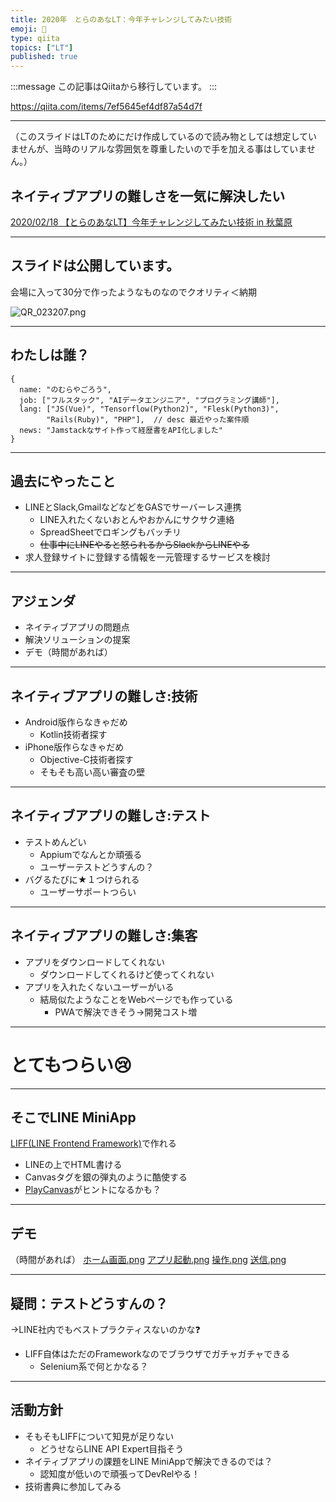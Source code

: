 ```yaml
---
title: 2020年　とらのあなLT：今年チャレンジしてみたい技術
emoji: 📝
type: qiita
topics: ["LT"]
published: true
---
```


:::message
この記事はQiitaから移行しています。
:::

https://qiita.com/items/7ef5645ef4df87a54d7f

---

（このスライドはLTのためにだけ作成しているので読み物としては想定していませんが、当時のリアルな雰囲気を尊重したいので手を加える事はしていません。）

## ネイティブアプリの難しさを一気に解決したい
[2020/02/18 【とらのあなLT】今年チャレンジしてみたい技術 in 秋葉原](https://yumenosora.connpass.com/event/164204/)

---

## スライドは公開しています。
会場に入って30分で作ったようなものなのでクオリティ＜納期

![QR_023207.png](https://qiita-image-store.s3.ap-northeast-1.amazonaws.com/0/122800/68120c51-56ef-af8d-98bd-d53ca23d40e8.png)

---

## わたしは誰？
```
{
  name: "のむらやごろう",
  job: ["フルスタック", "AIデータエンジニア", "プログラミング講師"],
  lang: ["JS(Vue)", "Tensorflow(Python2)", "Flesk(Python3)",
        "Rails(Ruby)", "PHP"],  // desc 最近やった案件順
  news: "Jamstackなサイト作って経歴書をAPI化しました"
}
```

---

## 過去にやったこと
- LINEとSlack,GmailなどなどをGASでサーバーレス連携
  - LINE入れたくないおとんやおかんにサクサク連絡
  - SpreadSheetでロギングもバッチリ
  - <s>仕事中にLINEやると怒られるからSlackからLINEやる</s>
- 求人登録サイトに登録する情報を一元管理するサービスを検討

---

## アジェンダ
- ネイティブアプリの問題点
- 解決ソリューションの提案
- デモ（時間があれば）

---

## ネイティブアプリの難しさ:技術
- Android版作らなきゃだめ
  - Kotlin技術者探す
- iPhone版作らなきゃだめ
  - Objective-C技術者探す
  - そもそも高い高い審査の壁

---

## ネイティブアプリの難しさ:テスト
- テストめんどい
  - Appiumでなんとか頑張る
  - ユーザーテストどうすんの？
- バグるたびに★１つけられる
  - ユーザーサポートつらい

---

## ネイティブアプリの難しさ:集客
- アプリをダウンロードしてくれない
  - ダウンロードしてくれるけど使ってくれない
- アプリを入れたくないユーザーがいる
  - 結局似たようなことをWebページでも作っている
    - PWAで解決できそう→開発コスト増

---

# とてもつらい:cry: 

---

## そこでLINE MiniApp
[LIFF(LINE Frontend Framework)](https://developers.line.biz/ja/docs/liff/overview/)で作れる
- LINEの上でHTML書ける
- Canvasタグを銀の弾丸のように酷使する
- [PlayCanvas](https://playcanvas.jp/)がヒントになるかも？

---

## デモ
（時間があれば）
[ホーム画面.png](https://qiita-image-store.s3.ap-northeast-1.amazonaws.com/0/122800/593f9fc9-20d2-b7c7-ee61-d4b868f8dc40.png)
[アプリ起動.png](https://qiita-image-store.s3.ap-northeast-1.amazonaws.com/0/122800/b28a0dd7-9a37-43ba-cd66-7a1127cedb8b.png)
[操作.png](https://qiita-image-store.s3.ap-northeast-1.amazonaws.com/0/122800/ccbc172b-4e4e-00ee-bcc9-1c36d3e11c4d.png)
[送信.png](https://qiita-image-store.s3.ap-northeast-1.amazonaws.com/0/122800/6aa3060d-a008-ea4b-855e-8591efabba8f.png)

---

## 疑問：テストどうすんの？
→LINE社内でもベストプラクティスないのかな:question: 
- LIFF自体はただのFrameworkなのでブラウザでガチャガチャできる
  - Selenium系で何とかなる？

---

## 活動方針
- そもそもLIFFについて知見が足りない
  - どうせならLINE API Expert目指そう
- ネイティブアプリの課題をLINE MiniAppで解決できるのでは？
  - 認知度が低いので頑張ってDevRelやる！
- 技術書典に参加してみる


